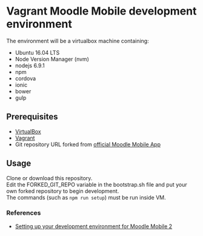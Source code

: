 # Vagrant Moodle Mobile development environment 

The environment will be a virtualbox machine containing:
* Ubuntu 16.04 LTS
* Node Version Manager (nvm)
* nodejs 6.9.1
* npm
* cordova
* ionic
* bower
* gulp

## Prerequisites
* [VirtualBox](https://www.virtualbox.org/wiki/Downloads)
* [Vagrant](https://www.vagrantup.com/downloads.html)
* Git repository URL forked from [official Moodle Mobile App](https://github.com/moodlehq/moodlemobile2.git)

## Usage
Clone or download this repository.  
Edit the FORKED_GIT_REPO variable in the bootstrap.sh file and put your own forked repository to begin development.  
The commands (such as `npm run setup`) must be run inside VM.

### References
* [Setting up your development environment for Moodle Mobile 2](https://docs.moodle.org/dev/Setting_up_your_development_environment_for_Moodle_Mobile_2)